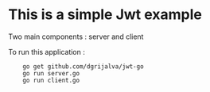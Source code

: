 # This is a simple Jwt example

Two main components : server and client

To run this application : 

        go get github.com/dgrijalva/jwt-go
        go run server.go
        go run client.go